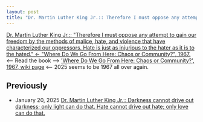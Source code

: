 ```yaml
---
layout: post
title: "Dr. Martin Luther King Jr.:: Therefore I must oppose any attempt to gain our freedom by the methods of malice, hate, and violence that have characterized our oppressors. Hate is just as injurious to the hater as it is to the hated <- 'Where Do We Go From Here: Chaos or Community?', 1967."
---
```

[Dr. Martin Luther King Jr.:: "Therefore I must oppose any attempt to gain our freedom by the methods of malice, hate, and violence that have characterized our oppressors. Hate is just as injurious to the hater as it is to the hated." 
<- "Where Do We Go From Here: Chaos or Community?", 1967.](https://www.drmartinlutherkingjr.com/drking/mlk-quotes/) 
<-- Read the book --> ['Where Do We Go From Here: Chaos or Community?', 1967, wiki page](https://en.wikipedia.org/wiki/Where_Do_We_Go_from_Here:_Chaos_or_Community)
<-- 2025 seems to be 1967 all over again. 

## Previously 
* January 20, 2025 [Dr. Martin Luther King Jr.:: Darkness cannot drive out darkness; only light can do that. Hate cannot drive out hate; only love can do that.](http://rolandtanglao.com/2025/01/20/p0713-mlk-quotes/)
